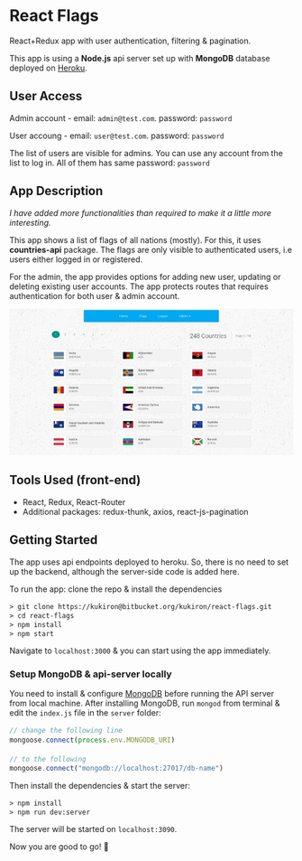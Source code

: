 # React Flags

React+Redux app with user authentication, filtering & pagination.

This app is using a **Node.js** api server set up with **MongoDB** database deployed on [Heroku](https://react-flags-api.herokuapp.com).

## User Access

Admin account - email: `admin@test.com`. password: `password`

User accoung - email: `user@test.com`. password: `password`

The list of users are visible for admins. You can use any account from the list to log in. All of them has same password: `password`

## App Description

_I have added more functionalities than required to make it a little more interesting._

This app shows a list of flags of all nations (mostly). For this, it uses **countries-api** package. The flags are only visible to authenticated users, i.e users either logged in or registered.

For the admin, the app provides options for adding new user, updating or deleting existing user accounts. The app protects routes that requires authentication for both user & admin account.

![react-flags](public/assets/images/react-flags-img.jpg)

## Tools Used (front-end)

- React, Redux, React-Router
- Additional packages: redux-thunk, axios, react-js-pagination

## Getting Started

The app uses api endpoints deployed to heroku. So, there is no need to set up the backend, although the server-side code is added here.

To run the app: clone the repo & install the dependencies

```shell
> git clone https://kukiron@bitbucket.org/kukiron/react-flags.git
> cd react-flags
> npm install
> npm start
```

Navigate to `localhost:3000` & you can start using the app immediately.

### Setup MongoDB & api-server locally

You need to install & configure [MongoDB](https://docs.mongodb.com/manual/installation/) before running the API server from local machine. After installing MongoDB, run `mongod` from terminal & edit the `index.js` file in the `server` folder:

```javascript
// change the following line
mongoose.connect(process.env.MONGODB_URI)

// to the following
mongoose.connect("mongodb://localhost:27017/db-name")
```

Then install the dependencies & start the server:

```shell
> npm install
> npm run dev:server
```

The server will be started on `localhost:3090`.

Now you are good to go! 🎉
